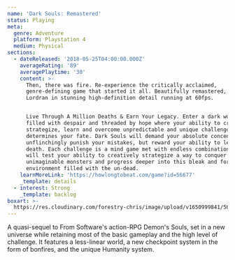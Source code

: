 ```yaml
---
name: 'Dark Souls: Remastered'
status: Playing
meta:
  genre: Adventure
  platform: Playstation 4
  medium: Physical
sections:
  - dateReleased: '2018-05-25T04:00:00.000Z'
    averageRating: '89'
    averagePlaytime: '30'
    content: >-
      Then, there was fire. Re-experience the critically acclaimed,
      genre-defining game that started it all. Beautifully remastered, return to
      Lordran in stunning high-definition detail running at 60fps.


      Live Through A Million Deaths & Earn Your Legacy. Enter a dark world
      filled with despair and threaded by hope where your ability to creatively
      strategize, learn and overcome unpredictable and unique challenges
      determines your fate. Dark Souls will demand your absolute concentration,
      unflinchingly punish your mistakes, but reward your ability to learn from
      death. Each challenge is a mind game met with endless combinations that
      will test your ability to creatively strategize a way to conquer
      unimaginable monsters and progress deeper into this bleak and forbidding
      environment filled with the un-dead.
    learnMoreLink: 'https://howlongtobeat.com/game?id=56677'
    _template: details
  - interest: Strong
    _template: backlog
boxart: >-
  https://res.cloudinary.com/forestry-chris/image/upload/v1650999841/56677_Dark_Souls_Remastered_ise7wb.jpg
---
```


A quasi-sequel to From Software's action-RPG Demon's Souls, set in a new universe while retaining most of the basic gameplay and the high level of challenge. It features a less-linear world, a new checkpoint system in the form of bonfires, and the unique Humanity system.
